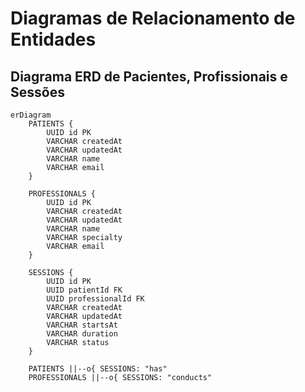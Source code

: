 # Diagramas de Relacionamento de Entidades

## Diagrama ERD de Pacientes, Profissionais e Sessões

```mermaid
erDiagram
    PATIENTS {
        UUID id PK
        VARCHAR createdAt
        VARCHAR updatedAt
        VARCHAR name
        VARCHAR email
    }

    PROFESSIONALS {
        UUID id PK
        VARCHAR createdAt
        VARCHAR updatedAt
        VARCHAR name
        VARCHAR specialty
        VARCHAR email
    }

    SESSIONS {
        UUID id PK
        UUID patientId FK
        UUID professionalId FK
        VARCHAR createdAt
        VARCHAR updatedAt
        VARCHAR startsAt
        VARCHAR duration
        VARCHAR status
    }

    PATIENTS ||--o{ SESSIONS: "has"
    PROFESSIONALS ||--o{ SESSIONS: "conducts"
```
